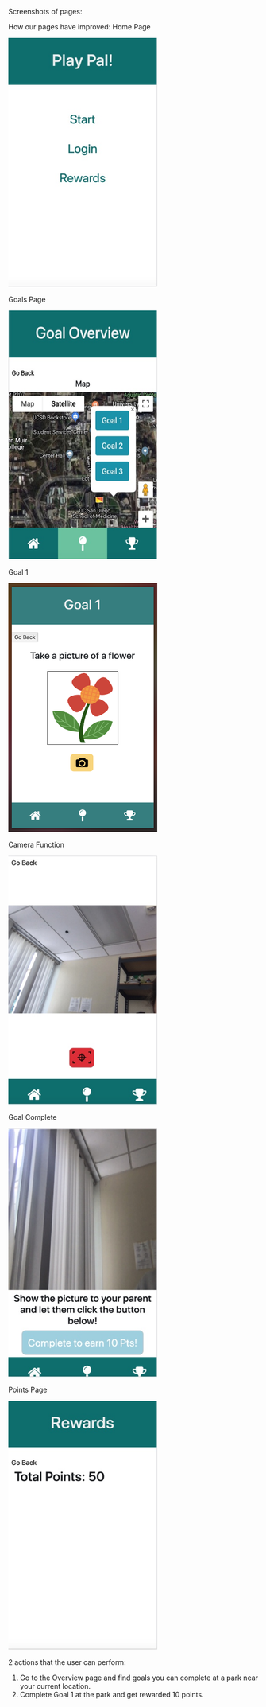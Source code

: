 
Screenshots of pages:

How our pages have improved:
Home Page

<img src="Image 5-22-19 at 9.33 AM.jpg" width="300" height="500" />

Goals Page

<img src="Image 5-22-19 at 1.45 AM.jpg" width="300" height="500" />

Goal 1

<img src=goal1.jpg width="300" height="500" />

Camera Function

<img src="Image 5-22-19 at 10.16 AM.jpg" width="300" height="500" />

Goal Complete

<img src="Image 5-22-19 at 9.36 AM.jpg" width="300" height="500" />

Points Page

<img src="Image 5-22-19 at 9.37 AM.jpg" width="300" height="500" />



2 actions that the user can perform: 
1) Go to the Overview page and find goals you can complete at a park near your current location.
2) Complete Goal 1 at the park and get rewarded 10 points.
